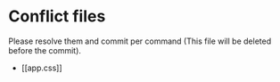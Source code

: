 # Conflict files
Please resolve them and commit per command (This file will be deleted before the commit).
- [[app.css]]